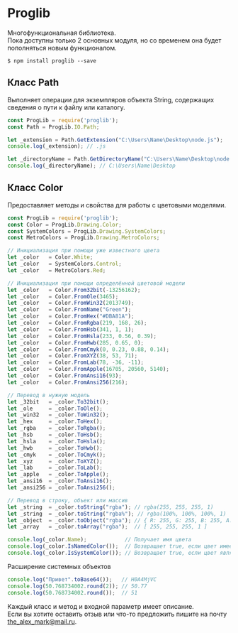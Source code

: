 # Proglib
Многофункциональная библиотека.  
Пока доступны только 2 основных модуля, но со временем она будет пополняться новым функционалом.

```console
$ npm install proglib --save
```

## Класс Path
Выполняет операции для экземпляров объекта String, содержащих сведения о пути к файлу или каталогу.

```js
const ProgLib = require('proglib');
const Path = ProgLib.IO.Path;

let _extension = Path.GetExtension("C:\Users\Name\Desktop\node.js");
console.log(_extension); // .js

let _directoryName = Path.GetDirectoryName("C:\Users\Name\Desktop\node.js");
console.log(_directoryName); // C:\Users\Name\Desktop
```

## Класс Color
Предоставляет методы и свойства для работы с цветовыми моделями.

```js
const ProgLib = require('proglib');
const Color = ProgLib.Drawing.Color;
const SystemColors = ProgLib.Drawing.SystemColors;
const MetroColors = ProgLib.Drawing.MetroColors;

// Инициализация при помощи уже известного цвета
let _color   = Color.White;
let _color   = SystemColors.Control;
let _color   = MetroColors.Red;

// Инициализация при помощи определённой цветовой модели
let _color   = Color.From32bit(-13256162);
let _color   = Color.FromOle(3465);
let _color   = Color.FromWin32(2013749);
let _color   = Color.FromName("Green");
let _color   = Color.FromHex("#DBA81A");
let _color   = Color.FromRgba(219, 168, 26);
let _color   = Color.FromHsb(341, 1, 1);
let _color   = Color.FromHsla(233, 0.56, 0.39);
let _color   = Color.FromHwb(285, 0.65, 0);
let _color   = Color.FromCmyk(0, 0.23, 0.88, 0.14);
let _color   = Color.FromXYZ(38, 53, 71);
let _color   = Color.FromLab(78, -36, -11);
let _color   = Color.FromApple(16705, 20560, 5140);
let _color   = Color.FromAnsi16(93);
let _color   = Color.FromAnsi256(216);

// Перевод в нужную модель
let _32bit   = _color.To32bit();
let _ole     = _color.ToOle();
let _win32   = _color.ToWin32();
let _hex     = _color.ToHex();
let _rgba    = _color.ToRgba();
let _hsb     = _color.ToHsb();
let _hsla    = _color.ToHsla();
let _hwb     = _color.ToHwb();
let _cmyk    = _color.ToCmyk();
let _xyz     = _color.ToXYZ();
let _lab     = _color.ToLab();
let _apple   = _color.ToApple();
let _ansi16  = _color.ToAnsi16();
let _ansi256 = _color.ToAnsi256();

// Перевод в строку, объект или массив
let _string  = _color.toString("rgba"); // rgba(255, 255, 255, 1)
let _string  = _color.toString("rgba%"); // rgba(100%, 100%, 100%, 1)
let _object  = _color.toObject("rgba"); // { R: 255, G: 255, B: 255, A: 1 }
let _array   = _color.toArray("rgba");  // [ 255, 255, 255, 1 ]

console.log(_color.Name);            // Получает имя цвета
console.log(_color.IsNamedColor());  // Возвращает true, если цвет имеет название
console.log(_color.IsSystemColor()); // Возвращает true, если цвет является системным
```

Расширение системных объектов
```js
console.log("Привет".toBase64());   // H0A4MjVC
console.log(50.768734002.round(2)); // 50.77
console.log(50.768734002.round());  // 51
```

Каждый класс и метод и входной параметр имеет описание.  
Если вы хотите оставить отзыв или что-то предложить пишите на почту the_alex_mark@mail.ru.